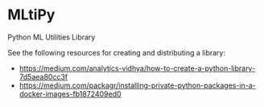 # MLtiPy
Python ML Utilities Library

See the following resources for creating and distributing a library:
* https://medium.com/analytics-vidhya/how-to-create-a-python-library-7d5aea80cc3f
* https://medium.com/packagr/installing-private-python-packages-in-a-docker-images-fb1872409ed0

